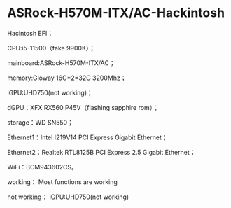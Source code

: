 # ASRock-H570M-ITX/AC-Hackintosh
Hacintosh EFI；

CPU:i5-11500（fake 9900K）；

mainboard:ASRock-H570M-ITX/AC；

memory:Gloway 16G*2=32G 3200Mhz；

iGPU:UHD750(not working)；

dGPU：XFX RX560 P45V（flashing sapphire rom）；

storage：WD SN550；

Ethernet1：Intel I219V14 PCI Express Gigabit Ethernet；

Ethernet2：Realtek RTL8125B PCI Express 2.5 Gigabit Ethernet；

WiFi：BCM943602CS。

working：
Most functions are working

not working：
iGPU:UHD750(not working)
 
